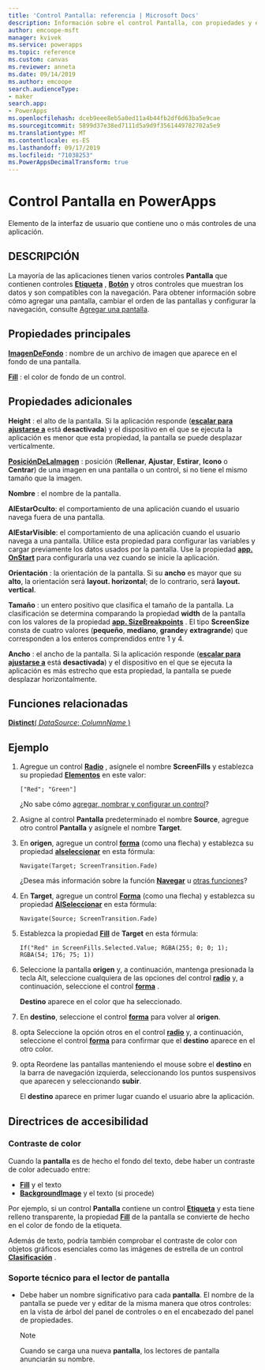 ```yaml
---
title: 'Control Pantalla: referencia | Microsoft Docs'
description: Información sobre el control Pantalla, con propiedades y ejemplos
author: emcoope-msft
manager: kvivek
ms.service: powerapps
ms.topic: reference
ms.custom: canvas
ms.reviewer: anneta
ms.date: 09/14/2019
ms.author: emcoope
search.audienceType:
- maker
search.app:
- PowerApps
ms.openlocfilehash: dceb9eee8eb5a0ed11a4b44fb2df6d63ba5e9cae
ms.sourcegitcommit: 5899d37e38ed7111d5a9d9f3561449782702a5e9
ms.translationtype: MT
ms.contentlocale: es-ES
ms.lasthandoff: 09/17/2019
ms.locfileid: "71038253"
ms.PowerAppsDecimalTransform: true
---
```

# <a name="screen-control-in-powerapps"></a>Control Pantalla en PowerApps

Elemento de la interfaz de usuario que contiene uno o más controles de una aplicación.

## <a name="description"></a>DESCRIPCIÓN

La mayoría de las aplicaciones tienen varios controles **Pantalla** que contienen controles **[Etiqueta](control-text-box.md)** , **[Botón](control-button.md)** y otros controles que muestran los datos y son compatibles con la navegación. Para obtener información sobre cómo agregar una pantalla, cambiar el orden de las pantallas y configurar la navegación, consulte [Agregar una pantalla](../add-screen-context-variables.md).

## <a name="key-properties"></a>Propiedades principales

**[ImagenDeFondo](properties-visual.md)** : nombre de un archivo de imagen que aparece en el fondo de una pantalla.

**[Fill](properties-color-border.md)** : el color de fondo de un control.

## <a name="additional-properties"></a>Propiedades adicionales

**Height** : el alto de la pantalla. Si la aplicación responde ([**escalar para ajustarse a**](../set-aspect-ratio-portrait-landscape.md#change-screen-size-and-orientation) está **desactivada**) y el dispositivo en el que se ejecuta la aplicación es menor que esta propiedad, la pantalla se puede desplazar verticalmente.

**[PosiciónDeLaImagen](properties-visual.md)** : posición (**Rellenar**, **Ajustar**, **Estirar**, **Icono** o **Centrar**) de una imagen en una pantalla o un control, si no tiene el mismo tamaño que la imagen.

**Nombre** : el nombre de la pantalla.

**AlEstarOculto**: el comportamiento de una aplicación cuando el usuario navega fuera de una pantalla.

**AlEstarVisible**: el comportamiento de una aplicación cuando el usuario navega a una pantalla.  Utilice esta propiedad para configurar las variables y cargar previamente los datos usados por la pantalla.  Use la propiedad [**app. OnStart**](../functions/object-app.md#onstart-property) para configurarla una vez cuando se inicie la aplicación.

**Orientación** : la orientación de la pantalla. Si su **ancho** es mayor que su **alto**, la orientación será **layout. horizontal**; de lo contrario, será **layout. vertical**.

**Tamaño** : un entero positivo que clasifica el tamaño de la pantalla. La clasificación se determina comparando la propiedad **width** de la pantalla con los valores de la propiedad [**app. SizeBreakpoints**](../functions/signals.md) . El tipo **ScreenSize** consta de cuatro valores (**pequeño**, **mediano**, **grande**y **extragrande**) que corresponden a los enteros comprendidos entre 1 y 4.

**Ancho** : el ancho de la pantalla. Si la aplicación responde ([**escalar para ajustarse a**](../set-aspect-ratio-portrait-landscape.md#change-screen-size-and-orientation) está **desactivada**) y el dispositivo en el que se ejecuta la aplicación es más estrecho que esta propiedad, la pantalla se puede desplazar horizontalmente.

## <a name="related-functions"></a>Funciones relacionadas

[**Distinct**( *DataSource*; *ColumnName* )](../functions/function-distinct.md)

## <a name="example"></a>Ejemplo

1. Agregue un control **[Radio](control-radio.md)** , asígnele el nombre **ScreenFills** y establezca su propiedad **[Elementos](properties-core.md)** en este valor:

    `["Red"; "Green"]`

    ¿No sabe cómo [agregar, nombrar y configurar un control](../add-configure-controls.md)?

1. Asigne al control **Pantalla** predeterminado el nombre **Source**, agregue otro control **Pantalla** y asígnele el nombre **Target**.

1. En **origen**, agregue un control **[forma](control-shapes-icons.md)** (como una flecha) y establezca su propiedad **[alseleccionar](properties-core.md)** en esta fórmula:

    `Navigate(Target; ScreenTransition.Fade)`

    ¿Desea más información sobre la función **[Navegar](../functions/function-navigate.md)** u [otras funciones](../formula-reference.md)?

1. En **Target**, agregue un control **[Forma](control-shapes-icons.md)** (como una flecha) y establezca su propiedad **[AlSeleccionar](properties-core.md)** en esta fórmula:

    `Navigate(Source; ScreenTransition.Fade)`

1. Establezca la propiedad **[Fill](properties-color-border.md)** de **Target** en esta fórmula:

    `If("Red" in ScreenFills.Selected.Value; RGBA(255; 0; 0; 1); RGBA(54; 176; 75; 1))`

1. Seleccione la pantalla **origen** y, a continuación, mantenga presionada la tecla Alt, seleccione cualquiera de las opciones del control **[radio](control-radio.md)** y, a continuación, seleccione el control **[forma](control-shapes-icons.md)** .

    **Destino** aparece en el color que ha seleccionado.

1. En **destino**, seleccione el control **[forma](control-shapes-icons.md)** para volver al **origen**.

1. opta Seleccione la opción otros en el control **[radio](control-radio.md)** y, a continuación, seleccione el control **[forma](control-shapes-icons.md)** para confirmar que el **destino** aparece en el otro color.

1. opta Reordene las pantallas manteniendo el mouse sobre el **destino** en la barra de navegación izquierda, seleccionando los puntos suspensivos que aparecen y seleccionando **subir**.

    El **destino** aparece en primer lugar cuando el usuario abre la aplicación.

## <a name="accessibility-guidelines"></a>Directrices de accesibilidad

### <a name="color-contrast"></a>Contraste de color

Cuando la **pantalla** es de hecho el fondo del texto, debe haber un contraste de color adecuado entre:

- **[Fill](properties-color-border.md)** y el texto
- **[BackgroundImage](properties-visual.md)** y el texto (si procede)

Por ejemplo, si un control **Pantalla** contiene un control **[Etiqueta](control-text-box.md)** y esta tiene relleno transparente, la propiedad **[Fill](properties-color-border.md)** de la pantalla se convierte de hecho en el color de fondo de la etiqueta.

Además de texto, podría también comprobar el contraste de color con objetos gráficos esenciales como las imágenes de estrella de un control **[Clasificación](control-rating.md)** .

### <a name="screen-reader-support"></a>Soporte técnico para el lector de pantalla

- Debe haber un nombre significativo para cada **pantalla**. El nombre de la pantalla se puede ver y editar de la misma manera que otros controles: en la vista de árbol del panel de controles o en el encabezado del panel de propiedades.

    > [!NOTE]
  > Cuando se carga una nueva **pantalla**, los lectores de pantalla anunciarán su nombre.
